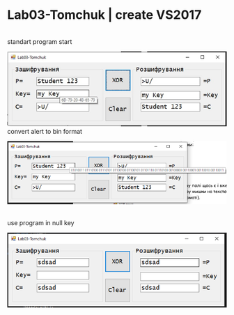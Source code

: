 # Lab03-Tomchuk | create VS2017
</br>
standart program start
</br>

![alt text](https://github.com/vtomchuk1/Lab03-Tomchuk/blob/main/image/standart.jpg?raw=true)
</br>
convert alert to bin format
</br>

![alt text](https://github.com/vtomchuk1/Lab03-Tomchuk/blob/main/image/bin.png?raw=true)

</br>
use program in null key
</br>

![alt text](https://github.com/vtomchuk1/Lab03-Tomchuk/blob/main/image/null.png?raw=true)
